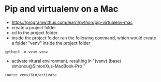 # Pip and virtualenv on a Mac

- https://programwithus.com/learn/python/pip-virtualenv-mac
- create a project folder
- cd to the project folder
- inside the project folder run the following command, which would create a folder "venv" inside the project folder

```
python3 -m venv venv
```

- activate vitural environment, resulting in "(venv) (base) simonxu@SimonXus-MacBook-Pro <project folder name>"

```
source venv/bin/activate
```
